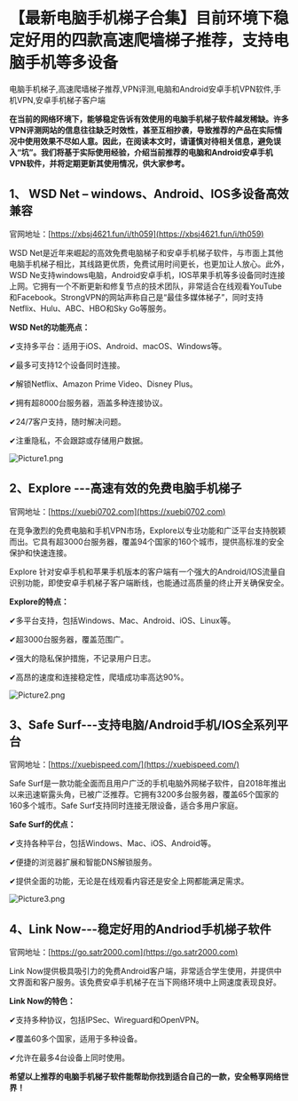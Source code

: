 # 【最新电脑手机梯子合集】目前环境下稳定好用的四款高速爬墙梯子推荐，支持电脑手机等多设备
电脑手机梯子,高速爬墙梯子推荐,VPN评测,电脑和Android安卓手机VPN软件,手机VPN,安卓手机梯子客户端

**在当前的网络环境下，能够稳定告诉有效使用的电脑手机梯子软件越发稀缺。许多VPN评测网站的信息往往缺乏时效性，甚至互相抄袭，导致推荐的产品在实际情况中使用效果不尽如人意。因此，在阅读本文时，请谨慎对待相关信息，避免误入“坑”。我们将基于实际使用经验，介绍当前推荐的电脑和Android安卓手机VPN软件，并将定期更新其使用情况，供大家参考。**

## 1、 WSD Net – windows、Android、IOS多设备高效兼容
官网地址：[https://xbsj4621.fun/i/th059](https://xbsj4621.fun/i/th059)

WSD Net是近年来崛起的高效免费电脑梯子和安卓手机梯子软件，与市面上其他电脑手机梯子相比，其线路更优质，免费试用时间更长，也更加让人放心。此外，WSD Ne支持windows电脑，Android安卓手机，IOS苹果手机等多设备同时连接上网。它拥有一个不断更新和修复节点的技术团队，非常适合在线观看YouTube和Facebook。StrongVPN的网站声称自己是“最佳多媒体梯子”，同时支持Netflix、Hulu、ABC、HBO和Sky Go等服务。

 **WSD Net的功能亮点：**
 
✔支持多平台：适用于iOS、Android、macOS、Windows等。

✔最多可支持12个设备同时连接。

✔解锁Netflix、Amazon Prime Video、Disney Plus。

✔拥有超8000台服务器，涵盖多种连接协议。

✔24/7客户支持，随时解决问题。

✔注重隐私，不会跟踪或存储用户数据。

![Picture1.png](https://p.inari.site/usr/795/67888a33916ca.png)

## 2、Explore ---高速有效的免费电脑手机梯子
官网地址：[https://xuebi0702.com](https://xuebi0702.com)

在竞争激烈的免费电脑和手机VPN市场，Explore以专业功能和广泛平台支持脱颖而出。它具有超3000台服务器，覆盖94个国家的160个城市，提供高标准的安全保护和快速连接。

Explore 针对安卓手机和苹果手机版本的客户端有一个强大的Android/IOS流量自识别功能，即使安卓手机梯子客户端断线，也能通过高质量的终止开关确保安全。

**Explore的特点：**

✔多平台支持，包括Windows、Mac、Android、iOS、Linux等。

✔超3000台服务器，覆盖范围广。

✔强大的隐私保护措施，不记录用户日志。

✔高昂的速度和连接稳定性，爬墙成功率高达90%。

![Picture2.png](https://p.inari.site/usr/795/67888a388a8f1.png)

## 3、Safe Surf---支持电脑/Android手机/IOS全系列平台
官网地址：[https://xuebispeed.com/](https://xuebispeed.com/)

Safe Surf是一款功能全面而且用户广泛的手机电脑外网梯子软件，自2018年推出以来迅速崭露头角，已被广泛推荐。它拥有3200多台服务器，覆盖65个国家的160多个城市。Safe Surf支持同时连接无限设备，适合多用户家庭。

**Safe Surf的优点：**

✔支持各种平台，包括Windows、Mac、iOS、Android等。

✔便捷的浏览器扩展和智能DNS解锁服务。

✔提供全面的功能，无论是在线观看内容还是安全上网都能满足需求。

![Picture3.png](https://p.inari.site/usr/795/67888a3c21227.png)

## 4、Link Now---稳定好用的Andriod手机梯子软件
官网地址：[https://go.satr2000.com](https://go.satr2000.com)

Link Now提供极具吸引力的免费Android客户端，非常适合学生使用，并提供中文界面和客户服务。该免费安卓手机梯子在当下网络环境中上网速度表现良好。

**Link Now的特色：**

✔支持多种协议，包括IPSec、Wireguard和OpenVPN。

✔覆盖60多个国家，适用于多种设备。

✔允许在最多4台设备上同时使用。

**希望以上推荐的电脑手机梯子软件能帮助你找到适合自己的一款，安全畅享网络世界！**
